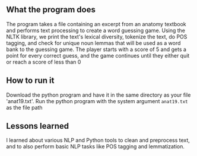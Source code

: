 ## What the program does
The program takes a file containing an excerpt from an anatomy textbook and performs text processing to create a word guessing game.
Using the NLTK library, we print the text's lexical diversity, tokenize the text, do POS tagging, and check for unique noun lemmas that will be used as a word bank to the guessing game.
The player starts with a score of 5 and gets a point for every correct guess, and the game continues until they either quit or reach a score of less than 0

## How to run it
Download the python program and have it in the same directory as your file 'anat19.txt'.
Run the python program with the system argument `anat19.txt` as the file path

## Lessons learned
I learned about various NLP and Python tools to clean and preprocess text, and to also perform basic NLP tasks like POS tagging and lemmatization.